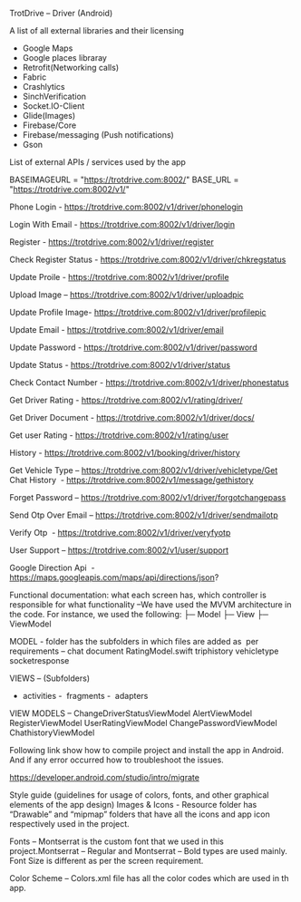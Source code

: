 

TrotDrive – Driver (Android)

A list of all external libraries and their licensing 

- Google Maps
- Google places libraray
- Retrofit(Networking calls)
- Fabric
- Crashlytics
- SinchVerification
- Socket.IO-Client
- Glide(Images)
- Firebase/Core
- Firebase/messaging (Push notifications)
- Gson


List of external APIs / services used by the app

BASEIMAGEURL = "https://trotdrive.com:8002/"
BASE_URL = "https://trotdrive.com:8002/v1/"

Phone Login -
https://trotdrive.com:8002/v1/driver/phonelogin

Login With Email -
https://trotdrive.com:8002/v1/driver/login

Register -
https://trotdrive.com:8002/v1/driver/register

Check Register Status -
https://trotdrive.com:8002/v1/driver/chkregstatus

Update Proile -
https://trotdrive.com:8002/v1/driver/profile

Upload Image –
https://trotdrive.com:8002/v1/driver/uploadpic

Update Profile Image-
https://trotdrive.com:8002/v1/driver/profilepic

Update Email -
https://trotdrive.com:8002/v1/driver/email

Update Password -
https://trotdrive.com:8002/v1/driver/password

Update Status -
https://trotdrive.com:8002/v1/driver/status

Check Contact Number -
https://trotdrive.com:8002/v1/driver/phonestatus

Get Driver Rating -
https://trotdrive.com:8002/v1/rating/driver/

Get Driver Document -
https://trotdrive.com:8002/v1/driver/docs/

Get user Rating -
https://trotdrive.com:8002/v1/rating/user

History -
https://trotdrive.com:8002/v1/booking/driver/history

Get Vehicle Type –
https://trotdrive.com:8002/v1/driver/vehicletype/Get Chat History  -
https://trotdrive.com:8002/v1/message/gethistory


Forget Password –
https://trotdrive.com:8002/v1/driver/forgotchangepass

Send Otp Over Email –
https://trotdrive.com:8002/v1/driver/sendmailotp

Verify Otp  -
https://trotdrive.com:8002/v1/driver/veryfyotp

User Support –
https://trotdrive.com:8002/v1/user/support


Google Direction Api  -
https://maps.googleapis.com/maps/api/directions/json?

Functional documentation: what each screen has, which controller is responsible for what functionality –We have used the MVVM architecture in the code. For instance, we used the following:
├─ Model
├─ View
├─ ViewModel

MODEL -
folder has the subfolders in which files are added as  per requirements –
chat
document
RatingModel.swift
triphistory
vehicletype
socketresponse

VIEWS – (Subfolders)
- activities
-  fragments
-  adapters

VIEW MODELS –
ChangeDriverStatusViewModel
AlertViewModel
RegisterViewModel
UserRatingViewModel
ChangePasswordViewModel
ChathistoryViewModel

Following link show how to compile project and install the app in Android. And if any error occurred how to troubleshoot the issues.

https://developer.android.com/studio/intro/migrate


Style guide (guidelines for usage of colors, fonts, and other graphical elements of the app design)
Images & Icons - Resource folder has “Drawable” and “mipmap” folders that have all the icons and app icon respectively used in the project.

Fonts – Montserrat is the custom font that we used in this project.Montserrat – Regular and Montserrat – Bold types are used mainly. Font Size is different as per the screen requirement.

Color Scheme – Colors.xml file has all the color codes which are used in th app.
